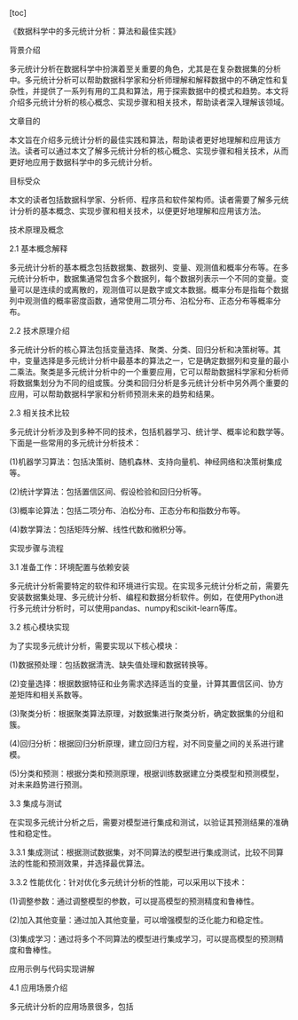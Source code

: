 
[toc]                    
                
                
《数据科学中的多元统计分析：算法和最佳实践》

背景介绍

多元统计分析在数据科学中扮演着至关重要的角色，尤其是在复杂数据集的分析中。多元统计分析可以帮助数据科学家和分析师理解和解释数据中的不确定性和复杂性，并提供了一系列有用的工具和算法，用于探索数据中的模式和趋势。本文将介绍多元统计分析的核心概念、实现步骤和相关技术，帮助读者深入理解该领域。

文章目的

本文旨在介绍多元统计分析的最佳实践和算法，帮助读者更好地理解和应用该方法。读者可以通过本文了解多元统计分析的核心概念、实现步骤和相关技术，从而更好地应用于数据科学中的多元统计分析。

目标受众

本文的读者包括数据科学家、分析师、程序员和软件架构师。读者需要了解多元统计分析的基本概念、实现步骤和相关技术，以便更好地理解和应用该方法。

技术原理及概念

2.1 基本概念解释

多元统计分析的基本概念包括数据集、数据列、变量、观测值和概率分布等。在多元统计分析中，数据集通常包含多个数据列，每个数据列表示一个不同的变量。变量可以是连续的或离散的，观测值可以是数字或文本数据。概率分布是指每个数据列中观测值的概率密度函数，通常使用二项分布、泊松分布、正态分布等概率分布。

2.2 技术原理介绍

多元统计分析的核心算法包括变量选择、聚类、分类、回归分析和决策树等。其中，变量选择是多元统计分析中最基本的算法之一，它是确定数据列和变量的最小二乘法。聚类是多元统计分析中的一个重要应用，它可以帮助数据科学家和分析师将数据集划分为不同的组或簇。分类和回归分析是多元统计分析中另外两个重要的应用，可以帮助数据科学家和分析师预测未来的趋势和结果。

2.3 相关技术比较

多元统计分析涉及到多种不同的技术，包括机器学习、统计学、概率论和数学等。下面是一些常用的多元统计分析技术：

(1)机器学习算法：包括决策树、随机森林、支持向量机、神经网络和决策树集成等。

(2)统计学算法：包括置信区间、假设检验和回归分析等。

(3)概率论算法：包括二项分布、泊松分布、正态分布和指数分布等。

(4)数学算法：包括矩阵分解、线性代数和微积分等。

实现步骤与流程

3.1 准备工作：环境配置与依赖安装

多元统计分析需要特定的软件和环境进行实现。在实现多元统计分析之前，需要先安装数据集处理、多元统计分析、编程和数据分析软件。例如，在使用Python进行多元统计分析时，可以使用pandas、numpy和scikit-learn等库。

3.2 核心模块实现

为了实现多元统计分析，需要实现以下核心模块：

(1)数据预处理：包括数据清洗、缺失值处理和数据转换等。

(2)变量选择：根据数据特征和业务需求选择适当的变量，计算其置信区间、协方差矩阵和相关系数等。

(3)聚类分析：根据聚类算法原理，对数据集进行聚类分析，确定数据集的分组和簇。

(4)回归分析：根据回归分析原理，建立回归方程，对不同变量之间的关系进行建模。

(5)分类和预测：根据分类和预测原理，根据训练数据建立分类模型和预测模型，对未来趋势进行预测。

3.3 集成与测试

在实现多元统计分析之后，需要对模型进行集成和测试，以验证其预测结果的准确性和稳定性。

3.3.1 集成测试：根据测试数据集，对不同算法的模型进行集成测试，比较不同算法的性能和预测效果，并选择最优算法。

3.3.2 性能优化：针对优化多元统计分析的性能，可以采用以下技术：

(1)调整参数：通过调整模型的参数，可以提高模型的预测精度和鲁棒性。

(2)加入其他变量：通过加入其他变量，可以增强模型的泛化能力和稳定性。

(3)集成学习：通过将多个不同算法的模型进行集成学习，可以提高模型的预测精度和鲁棒性。

应用示例与代码实现讲解

4.1 应用场景介绍

多元统计分析的应用场景很多，包括

